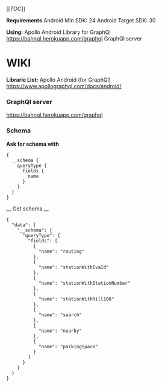 [[_TOC_]]

__Requirements__
Android Min SDK: 24
Android Target SDK: 30

__Using:__
Apollo Android Library for GraphQl
https://bahnql.herokuapp.com/graphql GraphQl server



# WIKI
__Librarie List:__
Apollo Android (for GraphQl) 
https://www.apollographql.com/docs/android/

### GraphQl server
https://bahnql.herokuapp.com/graphql

### Schema 
__Ask for schema with__

```
{
  __schema {
    queryType {
      fields {
        name
      }
    }
  }
}
```
__ Get schema __
```
{
  "data": {
    "__schema": {
      "queryType": {
        "fields": [
          {
            "name": "routing"
          },
          {
            "name": "stationWithEvaId"
          },
          {
            "name": "stationWithStationNumber"
          },
          {
            "name": "stationWithRill100"
          },
          {
            "name": "search"
          },
          {
            "name": "nearby"
          },
          {
            "name": "parkingSpace"
          }
        ]
      }
    }
  }
}
```

